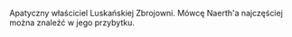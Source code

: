 Apatyczny właściciel Luskańskiej Zbrojowni. Mówcę Naerth'a najczęściej można znaleźć w jego przybytku.